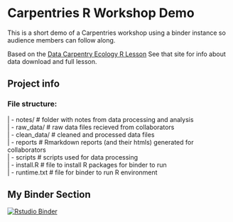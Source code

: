 # Carpentries R Workshop Demo

This is a short demo of a Carpentries workshop using a binder instance so audience members can follow along.

Based on the [Data Carpentry Ecology R Lesson](https://datacarpentry.org/R-ecology-lesson/)
See that site for info about data download and full lesson.

## Project info

### File structure:
| - notes/ # folder with notes from data processing and analysis  
| - raw_data/ # raw data files recieved from collaborators  
| - clean_data/ # cleaned and processed data files  
| - reports # Rmarkdown reports (and their htmls) generated for collaborators  
| - scripts # scripts used for data processing  
| - install.R # file to install R packages for binder to run  
| - runtime.txt # file for binder to run R environment  

## My Binder Section

[![Rstudio Binder](https://mybinder.org/badge_logo.svg)](https://mybinder.org/v2/gh/sstevens2/workshop-demo/main?urlpath=rstudio)
